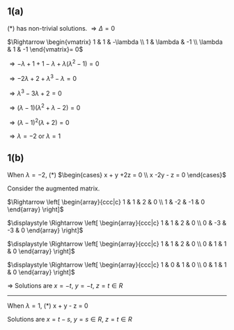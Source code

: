 ## 1(a)
(\*) has non-trivial solutions.
$\Rightarrow \Delta = 0$

$\Rightarrow \begin{vmatrix}
1 & 1 & -\lambda \\
1 & \lambda & -1 \\
\lambda & 1 & -1
\end{vmatrix}= 0$

$\Rightarrow -\lambda+1 +1 -\lambda + \lambda (\lambda^2-1) = 0$

$\Rightarrow -2\lambda + 2 + \lambda^3 - \lambda = 0$

$\Rightarrow \lambda^3 -3\lambda + 2 = 0$

$\Rightarrow (\lambda - 1)(\lambda^2 + \lambda - 2) = 0$

$\Rightarrow (\lambda - 1)^2(\lambda + 2) = 0$

$\Rightarrow \lambda = -2$ or $\lambda = 1$

## 1(b)
When $\lambda = -2$,
(\*) $\begin{cases}
x + y +2z = 0 \\
x -2y - z = 0
\end{cases}$

Consider the augmented matrix.

$\Rightarrow \left[ \begin{array}{ccc|c} 
1 & 1 & 2 & 0 \\
1 & -2 & -1 & 0
\end{array} \right]$

$\displaystyle \Rightarrow \left[ \begin{array}{ccc|c} 
1 & 1 & 2 & 0 \\
0 & -3 & -3 & 0
\end{array} \right]$

$\displaystyle \Rightarrow \left[ \begin{array}{ccc|c} 
1 & 1 & 2 & 0 \\
0 & 1 & 1 & 0
\end{array} \right]$

$\displaystyle \Rightarrow \left[ \begin{array}{ccc|c} 
1 & 0 & 1 & 0 \\
0 & 1 & 1 & 0
\end{array} \right]$

$\displaystyle \Rightarrow$ Solutions are $x = -t$, $y = -t$, $z = t \in R$

-----
When $\lambda = 1$,
(\*) x + y - z = 0

Solutions are $x = t-s$, $y = s \in R$, $z = t \in R$